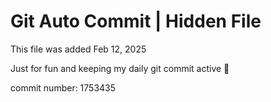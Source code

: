 # Git Auto Commit | Hidden File

This file was added Feb 12, 2025

Just for fun and keeping my daily git commit active 🤪

commit number: 1753435
